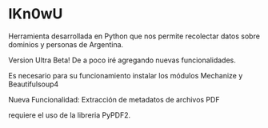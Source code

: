 IKn0wU
======
Herramienta desarrollada en Python que nos permite recolectar datos sobre dominios y personas de Argentina.

Version Ultra Beta! De a poco iré agregando nuevas funcionalidades.

Es necesario para su funcionamiento instalar los módulos Mechanize y Beautifulsoup4

Nueva Funcionalidad: Extracción de metadatos de archivos PDF

requiere el uso de la libreria PyPDF2.
